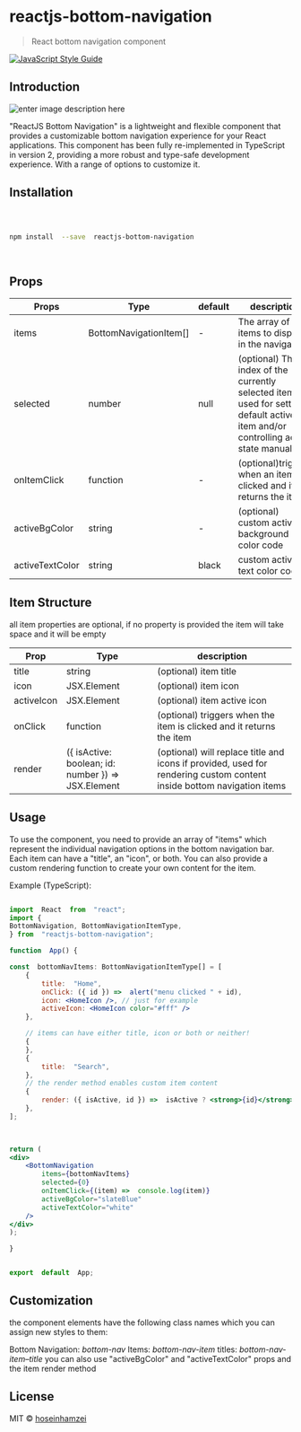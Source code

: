 
  

# reactjs-bottom-navigation

  

> React bottom navigation component

  

[![JavaScript Style Guide](https://img.shields.io/badge/code_style-standard-brightgreen.svg)](https://standardjs.com)

  

## Introduction

  

![enter image description here](https://www.hoseinh.com/wp-content/uploads/2021/02/Annotation-2021-02-04-171944.jpg)

"ReactJS Bottom Navigation" is a lightweight and flexible component that provides a customizable bottom navigation experience for your React applications. This component has been fully re-implemented in TypeScript in version 2, providing a more robust and type-safe development experience. With a range of options to customize it.

  
  

## Installation

  

```bash

  

npm install  --save  reactjs-bottom-navigation

  

```

## Props

 

| Props | Type | default | description |
| ------------------ | --------------------- | ------- | ----------------------------------------------------------------------------- |
| items | BottomNavigationItem[] | - | The array of items to display in the navigation |
| selected | number | null | (optional) The index of the currently selected item, used for setting a default active item and/or controlling active state manually |
| onItemClick | function | - | (optional)triggers when an item is clicked and it returns the item |
| activeBgColor | string | - | (optional) custom active background color code |
| activeTextColor | string | black | custom active text color code |

## Item Structure
all item properties are optional, if no property is provided the item will take space and it will be empty

| Prop | Type | description |
|--|--|--|
| title | string | (optional) item title |
| icon | JSX.Element | (optional) item icon |
| activeIcon | JSX.Element | (optional) item active icon |
| onClick | function | (optional) triggers when the item is clicked and it returns the item |
| render | ({ isActive: boolean; id: number }) =>  JSX.Element | (optional) will replace title and icons if provided, used for rendering custom content inside bottom navigation items |

  

## Usage
To use the component, you need to provide an array of "items" which represent the individual navigation options in the bottom navigation bar. Each item can have a "title", an "icon", or both. You can also provide a custom rendering function to create your own content for the item.

Example (TypeScript):

```jsx

import  React  from  "react";
import {
BottomNavigation, BottomNavigationItemType,
} from  "reactjs-bottom-navigation";

function  App() {

const  bottomNavItems: BottomNavigationItemType[] = [
	{
		title:  "Home",
		onClick: ({ id }) =>  alert("menu clicked " + id),
		icon: <HomeIcon />, // just for example
		activeIcon: <HomeIcon color="#fff" />
	},

	// items can have either title, icon or both or neither!
	{
	},
	{
		title:  "Search",
	},
	// the render method enables custom item content
	{
		render: ({ isActive, id }) =>  isActive ? <strong>{id}</strong> : <span>{id}</span>,
	},
];

  

return (
<div>
	<BottomNavigation
		items={bottomNavItems}
		selected={0}
		onItemClick={(item) =>  console.log(item)}
		activeBgColor="slateBlue"
		activeTextColor="white"
	/>
</div>
);

}


export  default  App;

```



  
  

## Customization
  

the component elements have the following class names which you can assign new styles to them:

Bottom Navigation: _bottom-nav_
Items: _bottom-nav-item_
titles: _bottom-nav-item–title_
you can also use "activeBgColor" and "activeTextColor" props and the item render method

  

## License

  

MIT © [hoseinhamzei](https://github.com/hoseinhamzei)

